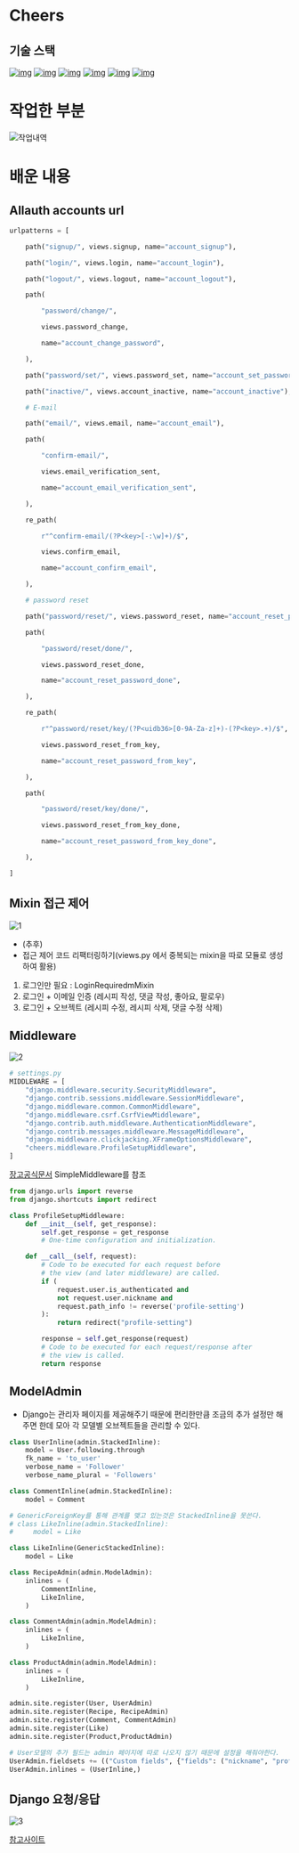 # Cheers
## 기술 스택
<p dir="auto"><a href="https://camo.githubusercontent.com/49eb9c9af9ea6b38df033c1e0a60b03bb83b31da5681b19c92a8c323d5f2862e/68747470733a2f2f696d672e736869656c64732e696f2f62616467652f48544d4c352d4533344632363f7374796c653d666c61742d737175617265266c6f676f3d48544d4c35266c6f676f436f6c6f723d666666666666" rel="nofollow">
<img src="https://camo.githubusercontent.com/49eb9c9af9ea6b38df033c1e0a60b03bb83b31da5681b19c92a8c323d5f2862e/68747470733a2f2f696d672e736869656c64732e696f2f62616467652f48544d4c352d4533344632363f7374796c653d666c61742d737175617265266c6f676f3d48544d4c35266c6f676f436f6c6f723d666666666666" alt="img" style="max-width: 100%;"></a>
<a href="https://camo.githubusercontent.com/0a61ab105aba1995e5ee5dd7d8589bdce693083220f95f66643c341721493afa/68747470733a2f2f696d672e736869656c64732e696f2f62616467652f435353332d3135373242363f7374796c653d666c61742d737175617265266c6f676f3d43535333266c6f676f436f6c6f723d666666666666" rel="nofollow">
<img src="https://camo.githubusercontent.com/0a61ab105aba1995e5ee5dd7d8589bdce693083220f95f66643c341721493afa/68747470733a2f2f696d672e736869656c64732e696f2f62616467652f435353332d3135373242363f7374796c653d666c61742d737175617265266c6f676f3d43535333266c6f676f436f6c6f723d666666666666" alt="img" style="max-width: 100%;"></a>
<a href="https://camo.githubusercontent.com/e07b7f45920ae5686797c3a6a60a46055558f29f7195eb1ccd6fef670094ab22/68747470733a2f2f696d672e736869656c64732e696f2f62616467652f507974686f6e2d3337373641423f7374796c653d666c61742d737175617265266c6f676f3d507974686f6e266c6f676f436f6c6f723d666666666666" rel="nofollow"><img src="https://camo.githubusercontent.com/e07b7f45920ae5686797c3a6a60a46055558f29f7195eb1ccd6fef670094ab22/68747470733a2f2f696d672e736869656c64732e696f2f62616467652f507974686f6e2d3337373641423f7374796c653d666c61742d737175617265266c6f676f3d507974686f6e266c6f676f436f6c6f723d666666666666" alt="img" style="max-width: 100%;"></a>
<a href="https://camo.githubusercontent.com/58b2d37bba12ab15c1dcf0a4d9e78740129663fd893809953a26e01d4b0e48f6/68747470733a2f2f696d672e736869656c64732e696f2f62616467652f446a616e676f2d3039324532303f7374796c653d666c61742d737175617265266c6f676f3d446a616e676f266c6f676f436f6c6f723d666666666666" rel="nofollow"><img src="https://camo.githubusercontent.com/58b2d37bba12ab15c1dcf0a4d9e78740129663fd893809953a26e01d4b0e48f6/68747470733a2f2f696d672e736869656c64732e696f2f62616467652f446a616e676f2d3039324532303f7374796c653d666c61742d737175617265266c6f676f3d446a616e676f266c6f676f436f6c6f723d666666666666" alt="img" style="max-width: 100%;"></a>
<a href="https://camo.githubusercontent.com/dd6fd40b8ef4f3835a3359f8375eaa2cbfa94996825d6788a107086f79ce719f/68747470733a2f2f696d672e736869656c64732e696f2f62616467652f4769742d4630353033323f7374796c653d666c61742d737175617265266c6f676f3d476974266c6f676f436f6c6f723d666666666666" rel="nofollow"><img src="https://camo.githubusercontent.com/dd6fd40b8ef4f3835a3359f8375eaa2cbfa94996825d6788a107086f79ce719f/68747470733a2f2f696d672e736869656c64732e696f2f62616467652f4769742d4630353033323f7374796c653d666c61742d737175617265266c6f676f3d476974266c6f676f436f6c6f723d666666666666" alt="img" style="max-width: 100%;"></a>
<a href="https://camo.githubusercontent.com/2317e6f404424fb07fbdf73d59c9f5e91b38562168bebdf2d035fdbc605621a5/68747470733a2f2f696d672e736869656c64732e696f2f62616467652f4769744875622d3138313731373f7374796c653d666c61742d737175617265266c6f676f3d476974487562266c6f676f436f6c6f723d666666666666" rel="nofollow"><img src="https://camo.githubusercontent.com/2317e6f404424fb07fbdf73d59c9f5e91b38562168bebdf2d035fdbc605621a5/68747470733a2f2f696d672e736869656c64732e696f2f62616467652f4769744875622d3138313731373f7374796c653d666c61742d737175617265266c6f676f3d476974487562266c6f676f436f6c6f723d666666666666" alt="img" style="max-width: 100%;"></a></p>



# 작업한 부분
![작업내역](./assets/%EC%9E%91%EC%97%85%EB%82%B4%EC%97%AD.png)


# 배운 내용
## Allauth accounts url 
```python
urlpatterns = [

    path("signup/", views.signup, name="account_signup"),

    path("login/", views.login, name="account_login"),

    path("logout/", views.logout, name="account_logout"),

    path(

        "password/change/",

        views.password_change,

        name="account_change_password",

    ),

    path("password/set/", views.password_set, name="account_set_password"),

    path("inactive/", views.account_inactive, name="account_inactive"),

    # E-mail

    path("email/", views.email, name="account_email"),

    path(

        "confirm-email/",

        views.email_verification_sent,

        name="account_email_verification_sent",

    ),

    re_path(

        r"^confirm-email/(?P<key>[-:\w]+)/$",

        views.confirm_email,

        name="account_confirm_email",

    ),

    # password reset

    path("password/reset/", views.password_reset, name="account_reset_password"),

    path(

        "password/reset/done/",

        views.password_reset_done,

        name="account_reset_password_done",

    ),

    re_path(

        r"^password/reset/key/(?P<uidb36>[0-9A-Za-z]+)-(?P<key>.+)/$",

        views.password_reset_from_key,

        name="account_reset_password_from_key",

    ),

    path(

        "password/reset/key/done/",

        views.password_reset_from_key_done,

        name="account_reset_password_from_key_done",

    ),

]
```

## Mixin 접근 제어
![1](./assets/%ED%99%94%EB%A9%B4%20%EC%BA%A1%EC%B2%98%202022-11-23%20112827.png)
* (추후)
* 접근 제어 코드 리팩터링하기(views.py 에서 중복되는 mixin을 따로 모듈로 생성하여 활용)

1.  로그인만 필요 : LoginRequiredmMixin
2.  로그인 + 이메일 인증 (레시피 작성, 댓글 작성, 좋아요, 팔로우)
3.  로그인 + 오브젝트 (레시피 수정, 레시피 삭제, 댓글 수정 삭제)

## Middleware
![2](./assets/%ED%99%94%EB%A9%B4%20%EC%BA%A1%EC%B2%98%202022-11-23%20113051.png)
```python
# settings.py 
MIDDLEWARE = [
    "django.middleware.security.SecurityMiddleware",
    "django.contrib.sessions.middleware.SessionMiddleware",
    "django.middleware.common.CommonMiddleware",
    "django.middleware.csrf.CsrfViewMiddleware",
    "django.contrib.auth.middleware.AuthenticationMiddleware",
    "django.contrib.messages.middleware.MessageMiddleware",
    "django.middleware.clickjacking.XFrameOptionsMiddleware",
    "cheers.middleware.ProfileSetupMiddleware",
]
```
[장고공식문서](https://docs.djangoproject.com/en/4.1/topics/http/middleware/)
SimpleMiddleware를 참조
```python
from django.urls import reverse
from django.shortcuts import redirect

class ProfileSetupMiddleware:
    def __init__(self, get_response):
        self.get_response = get_response
        # One-time configuration and initialization.

    def __call__(self, request):
        # Code to be executed for each request before
        # the view (and later middleware) are called.
        if (
            request.user.is_authenticated and
            not request.user.nickname and
            request.path_info != reverse('profile-setting')
        ):
            return redirect("profile-setting")

        response = self.get_response(request)
        # Code to be executed for each request/response after
        # the view is called.
        return response
```

## ModelAdmin
* Django는 관리자 페이지를 제공해주기 때문에 편리한만큼 조금의 추가 설정만 해주면 한데 모아 각 모델별 오브젝트들을 관리할 수 있다.
```python
class UserInline(admin.StackedInline):
    model = User.following.through
    fk_name = 'to_user'
    verbose_name = 'Follower'
    verbose_name_plural = 'Followers'

class CommentInline(admin.StackedInline):
    model = Comment

# GenericForeignKey를 통해 관계를 맺고 있는것은 StackedInline을 못쓴다.
# class LikeInline(admin.StackedInline):
#     model = Like

class LikeInline(GenericStackedInline):
    model = Like

class RecipeAdmin(admin.ModelAdmin):
    inlines = (
        CommentInline,
        LikeInline,
    )

class CommentAdmin(admin.ModelAdmin):
    inlines = (
        LikeInline,
    )

class ProductAdmin(admin.ModelAdmin):
    inlines = (
        LikeInline,
    )

admin.site.register(User, UserAdmin)
admin.site.register(Recipe, RecipeAdmin)
admin.site.register(Comment, CommentAdmin)
admin.site.register(Like)
admin.site.register(Product,ProductAdmin)

# User모델의 추가 필드는 admin 페이지에 따로 나오지 않기 때문에 설정을 해줘야한다.
UserAdmin.fieldsets += (("Custom fields", {"fields": ("nickname", "profile_pic", "introduce", "following")}),)
UserAdmin.inlines = (UserInline,)
```

## Django 요청/응답
![3](./assets/Untitled.png)

[참고사이트](https://medium.com/@adamking0126/django-middlewares-and-the-request-response-cycle-fcbf8efb903f)
